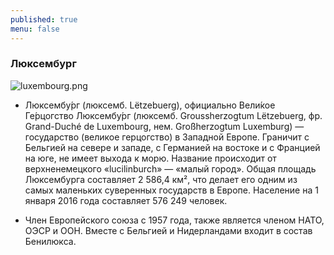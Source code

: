 ```yaml
---
published: true
menu: false
---
```

### Люксембург
![luxembourg.png]({{site.baseurl}}images/luxembourg.png)

- Люксембу́рг (люксемб. Lëtzebuerg), официально Вели́кое Ге́рцогство Люксембу́рг (люксемб. Groussherzogtum Lëtzebuerg, фр. Grand-Duché de Luxembourg, нем. Großherzogtum Luxemburg) — государство (великое герцогство) в Западной Европе. Граничит с Бельгией на севере и западе, с Германией на востоке и с Францией на юге, не имеет выхода к морю. Название происходит от верхненемецкого «lucilinburch» — «малый город». Общая площадь Люксембурга составляет 2 586,4 км², что делает его одним из самых маленьких суверенных государств в Европе. Население на 1 января 2016 года составляет 576 249 человек.

- Член Европейского союза с 1957 года, также является членом НАТО, ОЭСР и ООН. Вместе с Бельгией и Нидерландами входит в состав Бенилюкса.
